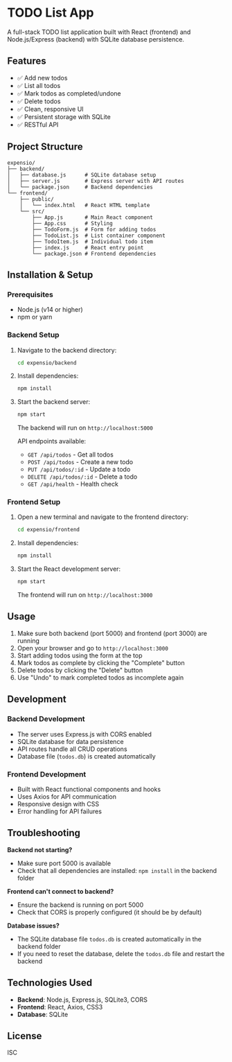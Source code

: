 # TODO List App

A full-stack TODO list application built with React (frontend) and Node.js/Express (backend) with SQLite database persistence.

## Features

- ✅ Add new todos
- ✅ List all todos
- ✅ Mark todos as completed/undone
- ✅ Delete todos
- ✅ Clean, responsive UI
- ✅ Persistent storage with SQLite
- ✅ RESTful API

## Project Structure

```
expensio/
├── backend/
│   ├── database.js      # SQLite database setup
│   ├── server.js        # Express server with API routes
│   └── package.json     # Backend dependencies
└── frontend/
    ├── public/
    │   └── index.html   # React HTML template
    └── src/
        ├── App.js       # Main React component
        ├── App.css      # Styling
        ├── TodoForm.js  # Form for adding todos
        ├── TodoList.js  # List container component
        ├── TodoItem.js  # Individual todo item
        ├── index.js     # React entry point
        └── package.json # Frontend dependencies
```

## Installation & Setup

### Prerequisites

- Node.js (v14 or higher)
- npm or yarn

### Backend Setup

1. Navigate to the backend directory:
   ```bash
   cd expensio/backend
   ```

2. Install dependencies:
   ```bash
   npm install
   ```

3. Start the backend server:
   ```bash
   npm start
   ```

   The backend will run on `http://localhost:5000`

   API endpoints available:
   - `GET /api/todos` - Get all todos
   - `POST /api/todos` - Create a new todo
   - `PUT /api/todos/:id` - Update a todo
   - `DELETE /api/todos/:id` - Delete a todo
   - `GET /api/health` - Health check

### Frontend Setup

1. Open a new terminal and navigate to the frontend directory:
   ```bash
   cd expensio/frontend
   ```

2. Install dependencies:
   ```bash
   npm install
   ```

3. Start the React development server:
   ```bash
   npm start
   ```

   The frontend will run on `http://localhost:3000`

## Usage

1. Make sure both backend (port 5000) and frontend (port 3000) are running
2. Open your browser and go to `http://localhost:3000`
3. Start adding todos using the form at the top
4. Mark todos as complete by clicking the "Complete" button
5. Delete todos by clicking the "Delete" button
6. Use "Undo" to mark completed todos as incomplete again

## Development

### Backend Development

- The server uses Express.js with CORS enabled
- SQLite database for data persistence
- API routes handle all CRUD operations
- Database file (`todos.db`) is created automatically

### Frontend Development

- Built with React functional components and hooks
- Uses Axios for API communication
- Responsive design with CSS
- Error handling for API failures

## Troubleshooting

**Backend not starting?**
- Make sure port 5000 is available
- Check that all dependencies are installed: `npm install` in the backend folder

**Frontend can't connect to backend?**
- Ensure the backend is running on port 5000
- Check that CORS is properly configured (it should be by default)

**Database issues?**
- The SQLite database file `todos.db` is created automatically in the backend folder
- If you need to reset the database, delete the `todos.db` file and restart the backend

## Technologies Used

- **Backend**: Node.js, Express.js, SQLite3, CORS
- **Frontend**: React, Axios, CSS3
- **Database**: SQLite

## License

ISC